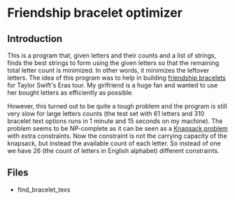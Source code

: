 # Friendship bracelet optimizer

## Introduction

This is a program that, given letters and their counts and a list of strings, finds the best strings to form using the given letters so that the remaining total letter count is minimized. In other words, it minimizes the leftover letters. The idea of this program was to help in building [friendship bracelets](https://www.theguardian.com/music/2024/feb/07/taylor-swift-eras-tour-australia-friendship-bracelets-inspiration-beads-explained) for Taylor Swift's Eras tour. My girlfriend is a huge fan and wanted to use her bought letters as efficiently as possible.

However, this turned out to be quite a tough problem and the program is still very slow for large letters counts (the test set with 61 letters and 310 bracelet text options runs in 1 minute and 15 seconds on my machine). The problem seems to be NP-complete as it can be seen as a [Knapsack problem](https://en.wikipedia.org/wiki/Knapsack_problem) with extra constraints. Now the constraint is not the carrying capacity of the knapsack, but instead the available count of each letter. So instead of one we have 26 (the count of letters in English alphabet) different constraints.

## Files
- find_bracelet_texs
